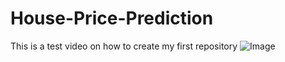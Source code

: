 # House-Price-Prediction
This is a test video on how to create my first repository
![Image](https://img.freepik.com/free-vector/flat-design-house-pack_23-2148654378.jpg)
